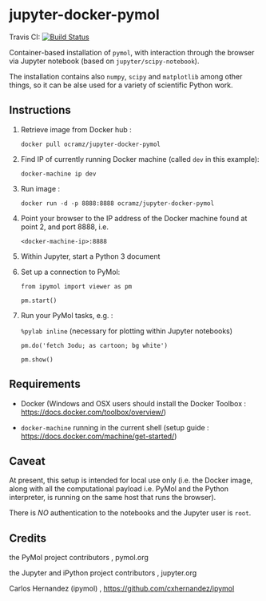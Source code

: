 # jupyter-docker-pymol

Travis CI: [![Build Status](https://travis-ci.org/ocramz/jupyter-docker-pymol.svg?branch=master)](https://travis-ci.org/ocramz/jupyter-docker-pymol)

Container-based installation of `pymol`, with interaction through the browser via Jupyter notebook (based on `jupyter/scipy-notebook`).

The installation contains also `numpy`, `scipy` and `matplotlib` among other things, so it can be alse used for a variety of scientific Python work.


## Instructions


1. Retrieve image from Docker hub :

    `docker pull ocramz/jupyter-docker-pymol`

2. Find IP of currently running Docker machine (called `dev` in this example):

    `docker-machine ip dev`


3. Run image :
  
    `docker run -d -p 8888:8888 ocramz/jupyter-docker-pymol`

4. Point your browser to the IP address of the Docker machine found at point 2, and port 8888, i.e.

    `<docker-machine-ip>:8888`

5. Within Jupyter, start a Python 3 document

6. Set up a connection to PyMol:

    `from ipymol import viewer as pm`

    `pm.start()`

7. Run your PyMol tasks, e.g. :

    `%pylab inline` (necessary for plotting within Jupyter notebooks)

    `pm.do('fetch 3odu; as cartoon; bg white')`

    `pm.show()`







## Requirements

* Docker (Windows and OSX users should install the Docker Toolbox : https://docs.docker.com/toolbox/overview/)

* `docker-machine` running in the current shell (setup guide : https://docs.docker.com/machine/get-started/)



## Caveat

At present, this setup is intended for local use only (i.e. the Docker image, along with all the computational payload i.e. PyMol and the Python interpreter, is running on the same host that runs the browser). 

There is *NO* authentication to the notebooks and the Jupyter user is `root`.





## Credits

the PyMol project contributors , pymol.org

the Jupyter and iPython project contributors , jupyter.org

Carlos Hernandez (ipymol) , https://github.com/cxhernandez/ipymol